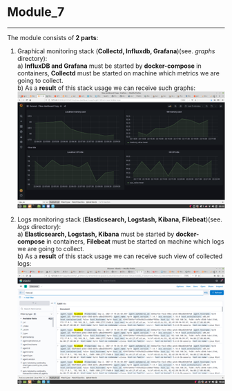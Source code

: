 # Module_7
***
The module consists of **2 parts**:
1. Graphical monitoring stack (**Collectd, Influxdb, Grafana**)(see. *graphs* directory):  
    a) **InfluxDB and Grafana** must be started by **docker-compose** in containers, **Collectd** must be started on machine which metrics we are going to collect.  
    b) As a **result** of this stack usage we can receive such graphs:
    ![](graphana.png)

2. Logs monitoring stack (**Elasticsearch, Logstash, Kibana, Filebeat**)(see. *logs* directory):  
    a) **Elasticsearch, Logstash, Kibana** must be started by **docker-compose** in containers, **Filebeat** must be started on machine which logs we are going to collect.  
    b) As a **result** of this stack usage we can receive such view of collected logs:
  ![](logs.png)
